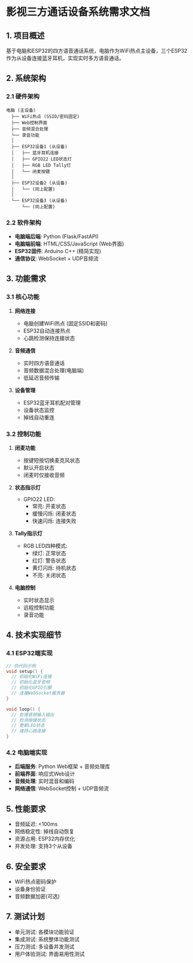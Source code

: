 # 影视三方通话设备系统需求文档

## 1. 项目概述
基于电脑和ESP32的四方语音通话系统，电脑作为WiFi热点主设备，三个ESP32作为从设备连接蓝牙耳机，实现实时多方语音通话。

## 2. 系统架构

### 2.1 硬件架构
```
电脑 (主设备)
  ├── WiFi热点 (SSID/密码固定)
  ├── Web控制界面
  ├── 音频混合处理
  └── 录音功能
  │
  ├── ESP32设备1 (从设备)
  │   ├── 蓝牙耳机连接
  │   ├── GPIO22 LED状态灯
  │   ├── RGB LED Tally灯
  │   └── 闭麦按键
  │
  ├── ESP32设备2 (从设备)
  │   └── (同上配置)
  │
  └── ESP32设备3 (从设备)
      └── (同上配置)
```

### 2.2 软件架构
- **电脑端后端**: Python (Flask/FastAPI)
- **电脑端前端**: HTML/CSS/JavaScript (Web界面)
- **ESP32固件**: Arduino C++ (精简实现)
- **通信协议**: WebSocket + UDP音频流

## 3. 功能需求

### 3.1 核心功能
1. **网络连接**
   - 电脑创建WiFi热点 (固定SSID和密码)
   - ESP32自动连接热点
   - 心跳检测保持连接状态

2. **音频通信**
   - 实时四方语音通话
   - 音频数据混合处理(电脑端)
   - 低延迟音频传输

3. **设备管理**
   - ESP32蓝牙耳机配对管理
   - 设备状态监控
   - 掉线自动重连

### 3.2 控制功能
1. **闭麦功能**
   - 按键短按切换麦克风状态
   - 默认开启状态
   - 闭麦时仅接收音频

2. **状态指示灯**
   - GPIO22 LED:
     - 常亮: 开麦状态
     - 缓慢闪烁: 闭麦状态  
     - 快速闪烁: 连接失败

3. **Tally指示灯**
   - RGB LED四种模式:
     - 绿灯: 正常状态
     - 红灯: 警告状态
     - 黄灯闪烁: 待机状态
     - 不亮: 关闭状态

4. **电脑控制**
   - 实时状态显示
   - 远程控制功能
   - 录音功能

## 4. 技术实现细节

### 4.1 ESP32端实现
```cpp
// 伪代码示例
void setup() {
  // 初始化WiFi连接
  // 初始化蓝牙音频
  // 初始化GPIO引脚
  // 连接WebSocket服务器
}

void loop() {
  // 处理音频输入输出
  // 检测按键状态
  // 更新LED状态
  // 维持心跳连接
}
```

### 4.2 电脑端实现
- **后端服务**: Python Web框架 + 音频处理库
- **前端界面**: 响应式Web设计
- **音频处理**: 实时混音和编码
- **网络通信**: WebSocket控制 + UDP音频流

## 5. 性能要求
- 音频延迟: <100ms
- 网络稳定性: 掉线自动恢复
- 资源占用: ESP32内存优化
- 并发处理: 支持3个从设备

## 6. 安全要求
- WiFi热点密码保护
- 设备身份验证
- 音频数据加密(可选)

## 7. 测试计划
- 单元测试: 各模块功能验证
- 集成测试: 系统整体功能测试
- 压力测试: 多设备并发测试
- 用户体验测试: 界面易用性测试